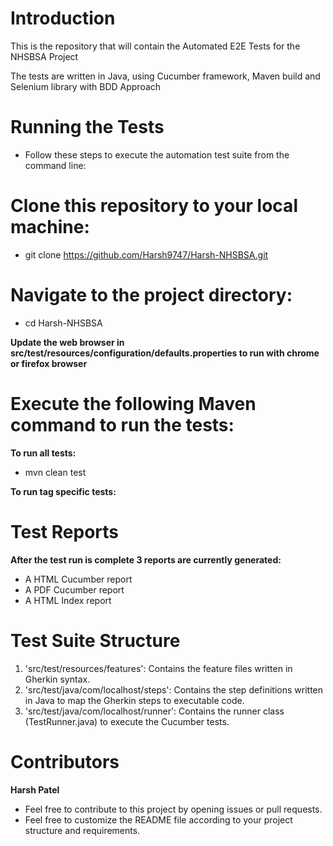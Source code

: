# Introduction

This is the repository that will contain the Automated E2E Tests for the NHSBSA Project

The tests are written in Java, using Cucumber framework, Maven build and Selenium library with BDD Approach

# Running the Tests
- Follow these steps to execute the automation test suite from the command line:

# Clone this repository to your local machine:
- git clone https://github.com/Harsh9747/Harsh-NHSBSA.git

# Navigate to the project directory:
- cd Harsh-NHSBSA

**Update the web browser in src/test/resources/configuration/defaults.properties to run with chrome or firefox browser**

# Execute the following Maven command to run the tests:
**To run all tests:**
- mvn clean test

**To run tag specific tests:**

# Test Reports
**After the test run is complete 3 reports are currently generated:**
- A HTML Cucumber report
- A PDF Cucumber report
- A HTML Index report

# Test Suite Structure
1. 'src/test/resources/features': Contains the feature files written in Gherkin syntax.
2. 'src/test/java/com/localhost/steps': Contains the step definitions written in Java to map the Gherkin steps to executable code.
3. 'src/test/java/com/localhost/runner': Contains the runner class (TestRunner.java) to execute the Cucumber tests.

# Contributors
  **Harsh Patel**

- Feel free to contribute to this project by opening issues or pull requests.
- Feel free to customize the README file according to your project structure and requirements.
